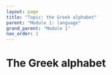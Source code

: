 ```yaml
---
layout: page
title: "Topic: the Greek alphabet"
parent: "Module 1: language"
grand_parent: "Module 1"
nav_order: 1
---
```


# The Greek alphabet

